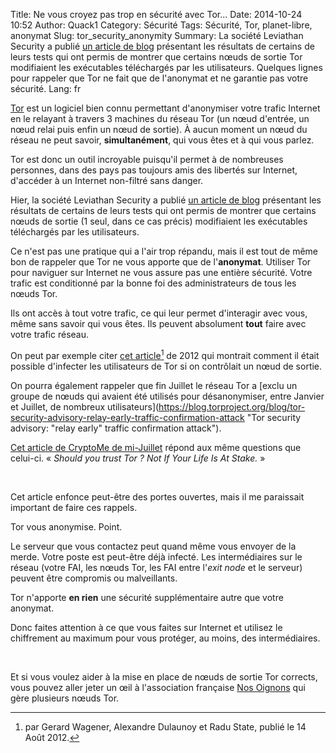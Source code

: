 Title: Ne vous croyez pas trop en sécurité avec Tor...
Date: 2014-10-24 10:52
Author: Quack1
Category: Sécurité
Tags: Sécurité, Tor, planet-libre, anonymat
Slug: tor_security_anonymity
Summary: La société Leviathan Security a publié [un article de blog](http://www.leviathansecurity.com/blog/the-case-of-the-modified-binaries/ "The Case of the Modified Binaries") présentant les résultats de certains de leurs tests qui ont permis de montrer que certains nœuds de sortie Tor modifiaient les exécutables téléchargés par les utilisateurs. Quelques lignes pour rappeler que Tor ne fait que de l'anonymat et ne garantie pas votre sécurité.
Lang: fr

[Tor](https://www.torproject.org/ "Tor Project: Anonymity Online") est un logiciel bien connu permettant d'anonymiser votre trafic Internet en le relayant à travers 3 machines du réseau Tor (un nœud d'entrée, un nœud relai puis enfin un nœud de sortie). À aucun moment un nœud du réseau ne peut savoir, **simultanément**, qui vous êtes et à qui vous parlez.

Tor est donc un outil incroyable puisqu'il permet à de nombreuses personnes, dans des pays pas toujours amis des libertés sur Internet, d'accéder à un Internet non-filtré sans danger.

Hier, la société Leviathan Security a publié [un article de blog](http://www.leviathansecurity.com/blog/the-case-of-the-modified-binaries/ "The Case of the Modified Binaries") présentant les résultats de certains de leurs tests qui ont permis de montrer que certains nœuds de sortie (1 seul, dans ce cas précis) modifiaient les exécutables téléchargés par les utilisateurs.

Ce n'est pas une pratique qui a l'air trop répandu, mais il est tout de même bon de rappeler que Tor ne vous apporte que de l'**anonymat**. Utiliser Tor pour naviguer sur Internet ne vous assure pas une entière sécurité. Votre trafic est conditionné par la bonne foi des administrateurs de tous les nœuds Tor.

Ils ont accès à tout votre trafic, ce qui leur permet d'interagir avec vous, même sans savoir qui vous êtes. Ils peuvent absolument **tout** faire avec votre trafic réseau. 

On peut par exemple citer [cet article](http://arxiv.org/abs/1208.2877 "Torinj : Automated Exploitation Malware Targeting Tor Users")[^1] de 2012 qui montrait comment il était possible d'infecter les utilisateurs de Tor si on contrôlait un nœud de sortie.

On pourra également rappeler que fin Juillet le réseau Tor a [exclu un groupe de nœuds qui avaient été utilisés pour désanonymiser, entre Janvier et Juillet, de nombreux utilisateurs](https://blog.torproject.org/blog/tor-security-advisory-relay-early-traffic-confirmation-attack "Tor security advisory: "relay early" traffic confirmation attack").

[Cet article de CryptoMe de mi-Juillet](http://cryptome.org/2014/07/trusting-tor-not.pdf "Question: Should You Trust Tor?") répond aux même questions que celui-ci. « _Should you trust Tor ? Not If Your Life Is At Stake._ »

&nbsp;

Cet article enfonce peut-être des portes ouvertes, mais il me paraissait important de faire ces rappels.

Tor vous anonymise. Point.

Le serveur que vous contactez peut quand même vous envoyer de la merde. Votre poste est peut-être déjà infecté. Les intermédiaires sur le réseau (votre FAI, les nœuds Tor, les FAI entre l'_exit node_ et le serveur) peuvent être compromis ou malveillants.

Tor n'apporte **en rien** une sécurité supplémentaire autre que votre anonymat.

Donc faites attention à ce que vous faites sur Internet et utilisez le chiffrement au maximum pour vous protéger, au moins, des intermédiaires.

&nbsp;

Et si vous voulez aider à la mise en place de nœuds de sortie Tor corrects, vous pouvez aller jeter un œil à l'association française [Nos Oignons](https://nos-oignons.net/ "Nœuds de sortie Tor financés par la communauté. ") qui gère plusieurs nœuds Tor.

[^1]: par Gerard Wagener, Alexandre Dulaunoy et Radu State, publié le 14 Août 2012.
